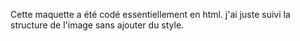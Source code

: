 Cette maquette a été codé essentiellement en html. j'ai juste suivi la structure de l'image sans ajouter du style.
